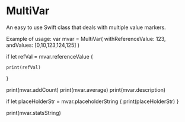 # MultiVar
An easy to use Swift class that deals with multiple value markers.

Example of usage:
var mvar = MultiVar( withReferenceValue: 123, andValues: [0,10,123,124,125] )

if let refVal = mvar.referenceValue {

    print(refVal)
}

print(mvar.addCount)
print(mvar.average)
print(mvar.description)

if let placeHolderStr = mvar.placeholderString {
    print(placeHolderStr)
}

print(mvar.statsString)
